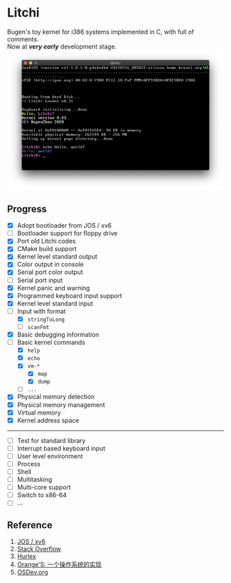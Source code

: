 # Litchi
Bugen's toy kernel for i386 systems implemented in C, with full of comments.   
Now at **_very early_** development stage.  
![litchi v0.43](img/v0.43.png)

## Progress
- [x] Adopt bootloader from JOS / xv6
- [ ] Bootloader support for floppy drive
- [x] Port old Litchi codes
- [x] CMake build support
- [x] Kernel level standard output
- [x] Color output in console
- [x] Serial port color output
- [ ] Serial port input
- [x] Kernel panic and warning
- [x] Programmed keyboard input support
- [x] Kernel level standard input
- [ ] Input with format
    - [x] `stringToLong`
    - [ ] `scanFmt`
- [x] Basic debugging information
- [ ] Basic kernel commands
    - [x] `help`
    - [x] `echo`
    - [x] `vm-*`
        - [x] `map`
        - [x] `dump`
    - [ ] `...`
- [x] Physical memory detection
- [x] Physical memory management
- [x] Virtual memory
- [x] Kernel address space
---
- [ ] Test for standard library
- [ ] Interrupt based keyboard input
- [ ] User level environment
- [ ] Process
- [ ] Shell
- [ ] Multitasking
- [ ] Multi-core support
- [ ] Switch to x86-64
- [ ] ...

## Reference
1. [JOS / xv6](https://pdos.csail.mit.edu/6.828/2018/schedule.html)
2. [Stack Overflow](https://stackoverflow.com)
3. [Hurlex](http://hurlex.0xffffff.org)
4. [Orange'S: 一个操作系统的实现](https://book.douban.com/subject/3735649/)
5. [OSDev.org](https://wiki.osdev.org)
